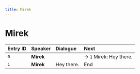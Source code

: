 ```yaml
---
title: Mirek
---
```


# Mirek


| Entry ID | Speaker | Dialogue | Next |
| :------- | :------ | :------- | :------------ |
| `0` | **Mirek** |  | → `1` Mirek: Hey there\. |
| `1` | **Mirek** | Hey there\. | End |
